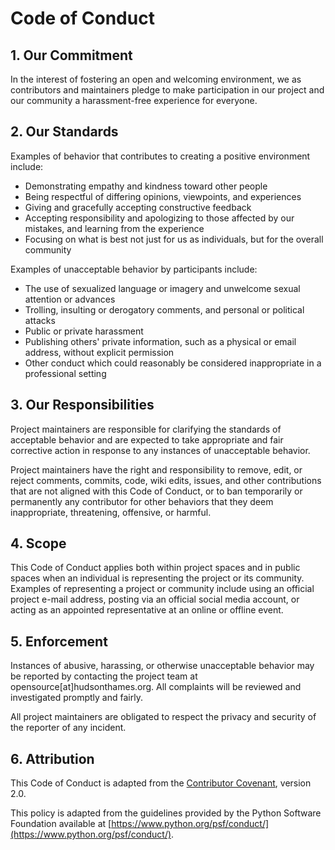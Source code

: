 # Code of Conduct

## 1. Our Commitment

In the interest of fostering an open and welcoming environment, we as contributors and maintainers pledge to make 
participation in our project and our community a harassment-free experience for everyone.

## 2. Our Standards

Examples of behavior that contributes to creating a positive environment include:

- Demonstrating empathy and kindness toward other people
- Being respectful of differing opinions, viewpoints, and experiences
- Giving and gracefully accepting constructive feedback
- Accepting responsibility and apologizing to those affected by our mistakes, and learning from the experience
- Focusing on what is best not just for us as individuals, but for the overall community

Examples of unacceptable behavior by participants include:

- The use of sexualized language or imagery and unwelcome sexual attention or advances
- Trolling, insulting or derogatory comments, and personal or political attacks
- Public or private harassment
- Publishing others' private information, such as a physical or email address, without explicit permission
- Other conduct which could reasonably be considered inappropriate in a professional setting

## 3. Our Responsibilities

Project maintainers are responsible for clarifying the standards of acceptable behavior and are expected to take 
appropriate and fair corrective action in response to any instances of unacceptable behavior.

Project maintainers have the right and responsibility to remove, edit, or reject comments, commits, code, wiki edits, 
issues, and other contributions that are not aligned with this Code of Conduct, or to ban temporarily or permanently 
any contributor for other behaviors that they deem inappropriate, threatening, offensive, or harmful.

## 4. Scope

This Code of Conduct applies both within project spaces and in public spaces when an individual is representing the 
project or its community. Examples of representing a project or community include using an official project e-mail 
address, posting via an official social media account, or acting as an appointed representative at an online or 
offline event.

## 5. Enforcement

Instances of abusive, harassing, or otherwise unacceptable behavior may be reported by contacting the project 
team at opensource[at]hudsonthames.org. All complaints will be reviewed and investigated promptly and fairly.

All project maintainers are obligated to respect the privacy and security of the reporter of any incident.

## 6. Attribution

This Code of Conduct is adapted from the [Contributor Covenant](https://www.contributor-covenant.org/version/2/0/code_of_conduct.html), version 2.0.

This policy is adapted from the guidelines provided by the Python Software Foundation available at [https://www.python.org/psf/conduct/](https://www.python.org/psf/conduct/).